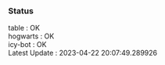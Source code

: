 ### Status


table : OK  
hogwarts : OK  
icy-bot : OK  
Latest Update : 2023-04-22 20:07:49.289926
